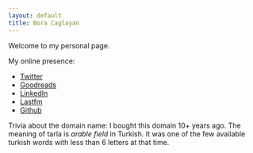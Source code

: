 ```yaml
---
layout: default
title: Bora Caglayan
---
```


Welcome to my personal page. 

My online presence:

 * [Twitter](http://twitter.com/caglayan)
 * [Goodreads](ttp://www.goodreads.com/user/show/631324-bora/)
 * [LinkedIn](http://www.linkedin.com/profile/view?id=3051621)
 * [Lastfm](http://www.last.fm/user/boracaglayan)
 * [Github](http://github.com/boracaglayan)

Trivia about the domain name: I bought this domain 10+ years ago. The meaning of tarla is *arable field* in Turkish. It was one of the few available turkish words with less than 6 letters at that time.
